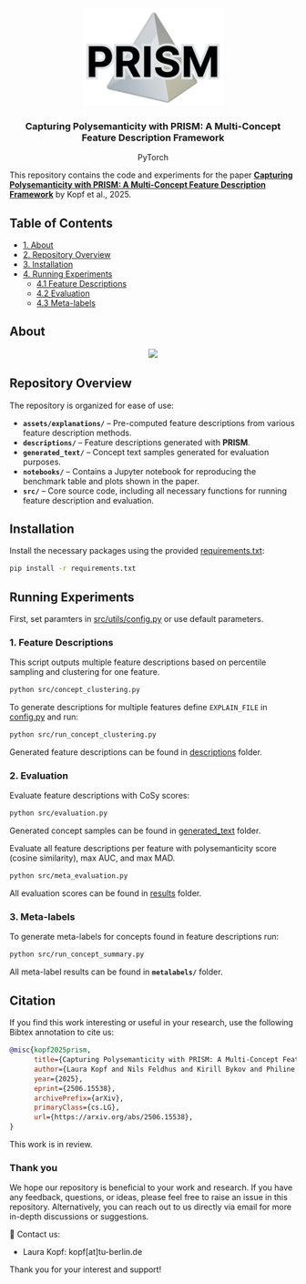 <br/><br/>
<p align="center">
  <img width="250" src="./prism_logo.svg">
<h3 align="center"><b>Capturing Polysemanticity with PRISM: A Multi-Concept Feature Description Framework</b></h3>
<p align="center">
  PyTorch

  </p>

This repository contains the code and experiments for the paper **[Capturing Polysemanticity with PRISM: A Multi-Concept Feature Description Framework](https://arxiv.org/abs/2506.15538)** by Kopf et al., 2025. 

## Table of Contents

- [1. About](#-about)
- [2. Repository Overview](#-repository-overview)
- [3. Installation](#-installation)
- [4. Running Experiments](#-running-experiments)
  - [4.1 Feature Descriptions](#feature-descriptions)
  - [4.2 Evaluation](#evaluation)
  - [4.3 Meta-labels](#metalabels)

## About

</p>
<p align="center">
  <img width="800" src="./prism_framework.jpg">
</p>



## Repository Overview

The repository is organized for ease of use:
- **`assets/explanations/`** – Pre-computed feature descriptions from various feature description methods.  
- **`descriptions/`** – Feature descriptions generated with **PRISM**.  
- **`generated_text/`** – Concept text samples generated for evaluation purposes.  
- **`notebooks/`** – Contains a Jupyter notebook for reproducing the benchmark table and plots shown in the paper.  
- **`src/`** – Core source code, including all necessary functions for running feature description and evaluation.


## Installation

Install the necessary packages using the provided [requirements.txt](https://github.com/lkopf/prism/blob/main/src/requirements.txt):

```bash
pip install -r requirements.txt
```

## Running Experiments

First, set paramters in [src/utils/config.py](https://github.com/lkopf/prism/blob/main/src/utils/config.py) or use default parameters.

### 1. Feature Descriptions

This script outputs multiple feature descriptions based on percentile sampling and clustering for one feature.

```bash
python src/concept_clustering.py
```

To generate descriptions for multiple features define `EXPLAIN_FILE` in [config.py](https://github.com/lkopf/prism/blob/main/src/utils/config.py) and run: 

```bash
python src/run_concept_clustering.py
```

Generated feature descriptions can be found in [descriptions](https://github.com/lkopf/prism/tree/main/descriptions) folder.

### 2. Evaluation

Evaluate feature descriptions with CoSy scores:

```bash
python src/evaluation.py
```

Generated concept samples can be found in [generated_text](https://github.com/lkopf/prism/tree/main/generated_text) folder.

Evaluate all feature descriptions per feature with polysemanticity score (cosine similarity), max AUC, and max MAD.

```bash
python src/meta_evaluation.py
```

All evaluation scores can be found in [results](https://github.com/lkopf/prism/tree/main/results) folder.

### 3. Meta-labels

To generate meta-labels for concepts found in feature descriptions run:

```bash
python src/run_concept_summary.py
```

All meta-label results can be found in **`metalabels/`** folder.


## Citation

If you find this work interesting or useful in your research, use the following Bibtex annotation to cite us:

```bibtex
@misc{kopf2025prism,
      title={Capturing Polysemanticity with PRISM: A Multi-Concept Feature Description Framework}, 
      author={Laura Kopf and Nils Feldhus and Kirill Bykov and Philine Lou Bommer and Anna Hedström and Marina M. -C. Höhne and Oliver Eberle},
      year={2025},
      eprint={2506.15538},
      archivePrefix={arXiv},
      primaryClass={cs.LG},
      url={https://arxiv.org/abs/2506.15538}, 
}
```
This work is in review.

### Thank you

We hope our repository is beneficial to your work and research. If you have any feedback, questions, or ideas, please feel free to raise an issue in this repository. Alternatively, you can reach out to us directly via email for more in-depth discussions or suggestions.

📧 Contact us:
- Laura Kopf: kopf[at]tu-berlin.de

Thank you for your interest and support!